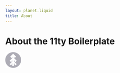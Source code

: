 ```yaml
---
layout: planet.liquid
title: About
---
```


# About the 11ty **Boilerplate**
<img class="about" alt="pine" src="/images/pine.png" width="50" />